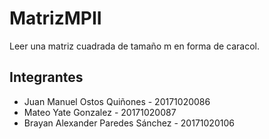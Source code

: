 # MatrizMPII
Leer una matriz cuadrada de tamaño m en forma de caracol.

## Integrantes

* Juan Manuel Ostos Quiñones - 20171020086
* Mateo Yate Gonzalez - 20171020087
* Brayan Alexander Paredes Sánchez - 20171020106
